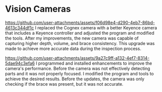 # Vision Cameras

https://github.com/user-attachments/assets/f06d98e4-d290-4eb7-86bd-4613c344df1c
I replaced the Cognex camera with a better Keyence camera that includes a Keyence controller and adjusted the program and modified the tools. After my improvements, the new camera was capable of capturing higher depth, volume, and brace consistency. This upgrade was made to achieve more accurate data during the inspection process.

https://github.com/user-attachments/assets/9a27c9ff-a132-4ef7-8314-5dae94c3efa6
I programmed and installed enhancements to improve the camera's performance. Before the camera was not effectively detecting parts and it was not properly focused. I modified the program and tools to achieve the desired results. Before the updates, the camera was only checking if the brace was present, but it was not accurate.

